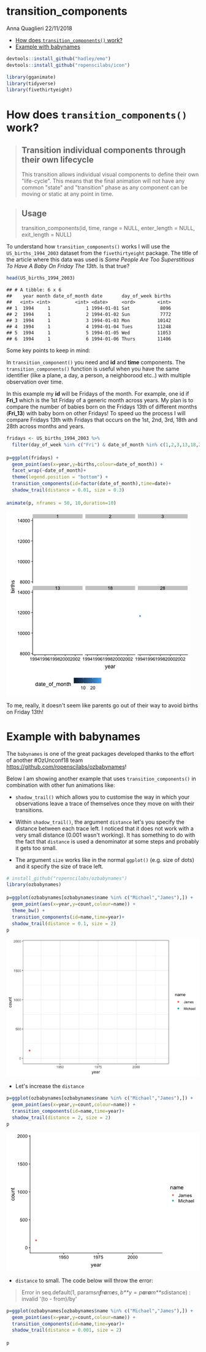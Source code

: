 transition\_components
================
Anna Quaglieri
22/11/2018

-   [How does `transition_components()` work?](#how-does-transition_components-work)
-   [Example with babynames](#example-with-babynames)

``` r
devtools::install_github("hadley/emo")
devtools::install_github("ropenscilabs/icon")
```

``` r
library(gganimate)
library(tidyverse)
library(fivethirtyeight)
```

How does `transition_components()` work?
========================================

> Transition individual components through their own lifecycle
> ------------------------------------------------------------
>
> This transition allows individual visual components to define their own "life-cycle". This means that the final animation will not have any common "state" and "transition" phase as any component can be moving or static at any point in time.

> Usage
> -----
>
> transition\_components(id, time, range = NULL, enter\_length = NULL, exit\_length = NULL)

To understand how `transition_components()` works I will use the `US_births_1994_2003` dataset from the `fivethirtyeight` package. The title of the article where this data was used is *Some People Are Too Superstitious To Have A Baby On Friday The 13th*. Is that true?

``` r
head(US_births_1994_2003)
```

    ## # A tibble: 6 x 6
    ##    year month date_of_month date       day_of_week births
    ##   <int> <int>         <int> <date>     <ord>        <int>
    ## 1  1994     1             1 1994-01-01 Sat           8096
    ## 2  1994     1             2 1994-01-02 Sun           7772
    ## 3  1994     1             3 1994-01-03 Mon          10142
    ## 4  1994     1             4 1994-01-04 Tues         11248
    ## 5  1994     1             5 1994-01-05 Wed          11053
    ## 6  1994     1             6 1994-01-06 Thurs        11406

Some key points to keep in mind:

In `transition_component()` you need and **id** and **time** components. The `transition_components()` function is useful when you have the same identifier (like a plane, a day, a person, a neighborood etc..) with multiple observation over time.

In this example my **id** will be Fridays of the month. For example, one id if **Fri\_1** which is the 1st Friday of a generic month across years. My plan is to compare the number of babies born on the Fridays 13th of different months (**Fri\_13**) with baby born on other Fridays! To speed uo the process I will compare Fridays 13th with Fridays that occurs on the 1st, 2nd, 3rd, 18th and 28th across months and years.

``` r
fridays <- US_births_1994_2003 %>% 
  filter(day_of_week %in% c("Fri") & date_of_month %in% c(1,2,3,13,18,28))

p=ggplot(fridays) + 
  geom_point(aes(x=year,y=births,colour=date_of_month)) +
  facet_wrap(~date_of_month)+
  theme(legend.position = "bottom") +
  transition_components(id=factor(date_of_month),time=date)+
  shadow_trail(distance = 0.01, size = 0.3)

animate(p, nframes = 50, 10,duration=10)
```

![](transition_components_files/figure-markdown_github/unnamed-chunk-3-1.gif)

To me, really, it doesn't seem like parents go out of their way to avoid births on Friday 13th!

Example with babynames
======================

The `babynames` is one of the great packages developed thanks to the effort of another \#OzUnconf18 team <https://github.com/ropenscilabs/ozbabynames>!

Below I am showing another example that uses `transition_components()` in combination with other fun animations like:

-   `shadow_trail()` which allows you to customise the way in which your observations leave a trace of themselves once they move on with their transitions.

-   Within `shadow_trail()`, the argument `distance` let's you specify the distance between each trace left. I noticed that it does not work with a very small distance (0.001 wasn't working). It has something to do with the fact that `distance` is used a denominator at some steps and probably it gets too small.
-   The argument `size` works like in the normal `ggplot()` (e.g. size of dots) and it specify the size of trace left.

``` r
# install_github("ropenscilabs/ozbabynames")
library(ozbabynames)

p=ggplot(ozbabynames[ozbabynames$name %in% c("Michael","James"),]) + 
  geom_point(aes(x=year,y=count,colour=name)) +
  theme_bw() + 
  transition_components(id=name,time=year)+
  shadow_trail(distance = 0.1, size = 2)
p
```

![](transition_components_files/figure-markdown_github/unnamed-chunk-4-1.gif)

-   Let's increase the `distance`

``` r
p=ggplot(ozbabynames[ozbabynames$name %in% c("Michael","James"),]) + 
  geom_point(aes(x=year,y=count,colour=name)) +
  transition_components(id=name,time=year)+
  shadow_trail(distance = 2, size = 2)
p
```

![](transition_components_files/figure-markdown_github/unnamed-chunk-5-1.gif)

-   `distance` to small. The code below will throw the error:

> Error in seq.default(1, params*n**f**r**a**m**e**s*, *b**y* = *p**a**r**a**m**s*distance) : invalid '(to - from)/by'

``` r
p=ggplot(ozbabynames[ozbabynames$name %in% c("Michael","James"),]) + 
  geom_point(aes(x=year,y=count,colour=name)) +
  transition_components(id=name,time=year)+
  shadow_trail(distance = 0.001, size = 2)

p
```
